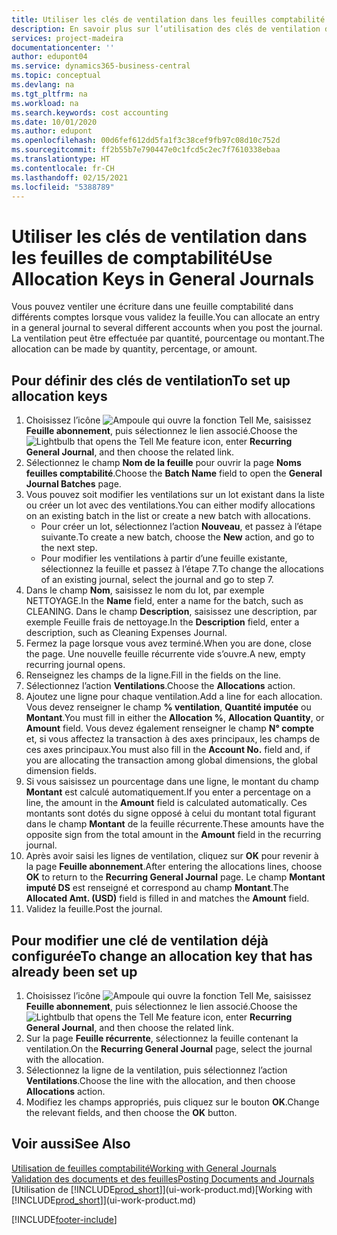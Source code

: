 ```yaml
---
title: Utiliser les clés de ventilation dans les feuilles comptabilité | Microsoft Docs
description: En savoir plus sur l’utilisation des clés de ventilation dans les feuilles.
services: project-madeira
documentationcenter: ''
author: edupont04
ms.service: dynamics365-business-central
ms.topic: conceptual
ms.devlang: na
ms.tgt_pltfrm: na
ms.workload: na
ms.search.keywords: cost accounting
ms.date: 10/01/2020
ms.author: edupont
ms.openlocfilehash: 00d6fef612dd5fa1f3c38cef9fb97c08d10c752d
ms.sourcegitcommit: ff2b55b7e790447e0c1fcd5c2ec7f7610338ebaa
ms.translationtype: HT
ms.contentlocale: fr-CH
ms.lasthandoff: 02/15/2021
ms.locfileid: "5388789"
---
```

# <a name="use-allocation-keys-in-general-journals"></a><span data-ttu-id="d2ac5-103">Utiliser les clés de ventilation dans les feuilles de comptabilité</span><span class="sxs-lookup"><span data-stu-id="d2ac5-103">Use Allocation Keys in General Journals</span></span>
<span data-ttu-id="d2ac5-104">Vous pouvez ventiler une écriture dans une feuille comptabilité dans différents comptes lorsque vous validez la feuille.</span><span class="sxs-lookup"><span data-stu-id="d2ac5-104">You can allocate an entry in a general journal to several different accounts when you post the journal.</span></span> <span data-ttu-id="d2ac5-105">La ventilation peut être effectuée par quantité, pourcentage ou montant.</span><span class="sxs-lookup"><span data-stu-id="d2ac5-105">The allocation can be made by quantity, percentage, or amount.</span></span>

## <a name="to-set-up-allocation-keys"></a><span data-ttu-id="d2ac5-106">Pour définir des clés de ventilation</span><span class="sxs-lookup"><span data-stu-id="d2ac5-106">To set up allocation keys</span></span>
1. <span data-ttu-id="d2ac5-107">Choisissez l’icône ![Ampoule qui ouvre la fonction Tell Me](media/ui-search/search_small.png "Dites-moi ce que vous voulez faire"), saisissez **Feuille abonnement**, puis sélectionnez le lien associé.</span><span class="sxs-lookup"><span data-stu-id="d2ac5-107">Choose the ![Lightbulb that opens the Tell Me feature](media/ui-search/search_small.png "Tell me what you want to do") icon, enter **Recurring General Journal**, and then choose the related link.</span></span>
2. <span data-ttu-id="d2ac5-108">Sélectionnez le champ **Nom de la feuille** pour ouvrir la page **Noms feuilles comptabilité**.</span><span class="sxs-lookup"><span data-stu-id="d2ac5-108">Choose the **Batch Name** field to open the **General Journal Batches** page.</span></span>
3. <span data-ttu-id="d2ac5-109">Vous pouvez soit modifier les ventilations sur un lot existant dans la liste ou créer un lot avec des ventilations.</span><span class="sxs-lookup"><span data-stu-id="d2ac5-109">You can either modify allocations on an existing batch in the list or create a new batch with allocations.</span></span>
   * <span data-ttu-id="d2ac5-110">Pour créer un lot, sélectionnez l’action **Nouveau**, et passez à l’étape suivante.</span><span class="sxs-lookup"><span data-stu-id="d2ac5-110">To create a new batch, choose the **New** action, and go to the next step.</span></span>
   * <span data-ttu-id="d2ac5-111">Pour modifier les ventilations à partir d’une feuille existante, sélectionnez la feuille et passez à l’étape 7.</span><span class="sxs-lookup"><span data-stu-id="d2ac5-111">To change the allocations of an existing journal, select the journal and go to step 7.</span></span>    
4. <span data-ttu-id="d2ac5-112">Dans le champ **Nom**, saisissez le nom du lot, par exemple NETTOYAGE.</span><span class="sxs-lookup"><span data-stu-id="d2ac5-112">In the **Name** field, enter a name for the batch, such as CLEANING.</span></span> <span data-ttu-id="d2ac5-113">Dans le champ **Description**, saisissez une description, par exemple Feuille frais de nettoyage.</span><span class="sxs-lookup"><span data-stu-id="d2ac5-113">In the **Description** field, enter a description, such as Cleaning Expenses Journal.</span></span>
5. <span data-ttu-id="d2ac5-114">Fermez la page lorsque vous avez terminé.</span><span class="sxs-lookup"><span data-stu-id="d2ac5-114">When you are done, close the page.</span></span> <span data-ttu-id="d2ac5-115">Une nouvelle feuille récurrente vide s’ouvre.</span><span class="sxs-lookup"><span data-stu-id="d2ac5-115">A new, empty recurring journal opens.</span></span>
6. <span data-ttu-id="d2ac5-116">Renseignez les champs de la ligne.</span><span class="sxs-lookup"><span data-stu-id="d2ac5-116">Fill in the fields on the line.</span></span>
7. <span data-ttu-id="d2ac5-117">Sélectionnez l’action **Ventilations**.</span><span class="sxs-lookup"><span data-stu-id="d2ac5-117">Choose the **Allocations** action.</span></span>
8. <span data-ttu-id="d2ac5-118">Ajoutez une ligne pour chaque ventilation.</span><span class="sxs-lookup"><span data-stu-id="d2ac5-118">Add a line for each allocation.</span></span> <span data-ttu-id="d2ac5-119">Vous devez renseigner le champ **% ventilation**, **Quantité imputée** ou **Montant**.</span><span class="sxs-lookup"><span data-stu-id="d2ac5-119">You must fill in either the **Allocation %**, **Allocation Quantity**, or **Amount** field.</span></span> <span data-ttu-id="d2ac5-120">Vous devez également renseigner le champ **N° compte** et, si vous affectez la transaction à des axes principaux, les champs de ces axes principaux.</span><span class="sxs-lookup"><span data-stu-id="d2ac5-120">You must also fill in the **Account No.** field and, if you are allocating the transaction among global dimensions, the global dimension fields.</span></span>
9. <span data-ttu-id="d2ac5-121">Si vous saisissez un pourcentage dans une ligne, le montant du champ **Montant** est calculé automatiquement.</span><span class="sxs-lookup"><span data-stu-id="d2ac5-121">If you enter a percentage on a line, the amount in the **Amount** field is calculated automatically.</span></span> <span data-ttu-id="d2ac5-122">Ces montants sont dotés du signe opposé à celui du montant total figurant dans le champ **Montant** de la feuille récurrente.</span><span class="sxs-lookup"><span data-stu-id="d2ac5-122">These amounts have the opposite sign from the total amount in the **Amount** field in the recurring journal.</span></span>
10. <span data-ttu-id="d2ac5-123">Après avoir saisi les lignes de ventilation, cliquez sur **OK** pour revenir à la page **Feuille abonnement**.</span><span class="sxs-lookup"><span data-stu-id="d2ac5-123">After entering the allocations lines, choose **OK** to return to the **Recurring General Journal** page.</span></span> <span data-ttu-id="d2ac5-124">Le champ **Montant imputé DS** est renseigné et correspond au champ **Montant**.</span><span class="sxs-lookup"><span data-stu-id="d2ac5-124">The **Allocated Amt. (USD)** field is filled in and matches the **Amount** field.</span></span>
11. <span data-ttu-id="d2ac5-125">Validez la feuille.</span><span class="sxs-lookup"><span data-stu-id="d2ac5-125">Post the journal.</span></span>

## <a name="to-change-an-allocation-key-that-has-already-been-set-up"></a><span data-ttu-id="d2ac5-126">Pour modifier une clé de ventilation déjà configurée</span><span class="sxs-lookup"><span data-stu-id="d2ac5-126">To change an allocation key that has already been set up</span></span>
1. <span data-ttu-id="d2ac5-127">Choisissez l’icône ![Ampoule qui ouvre la fonction Tell Me](media/ui-search/search_small.png "Dites-moi ce que vous voulez faire"), saisissez **Feuille abonnement**, puis sélectionnez le lien associé.</span><span class="sxs-lookup"><span data-stu-id="d2ac5-127">Choose the ![Lightbulb that opens the Tell Me feature](media/ui-search/search_small.png "Tell me what you want to do") icon, enter **Recurring General Journal**, and then choose the related link.</span></span>
2. <span data-ttu-id="d2ac5-128">Sur la page **Feuille récurrente**, sélectionnez la feuille contenant la ventilation.</span><span class="sxs-lookup"><span data-stu-id="d2ac5-128">On the **Recurring General Journal** page, select the journal with the allocation.</span></span>
3. <span data-ttu-id="d2ac5-129">Sélectionnez la ligne de la ventilation, puis sélectionnez l’action **Ventilations**.</span><span class="sxs-lookup"><span data-stu-id="d2ac5-129">Choose the line with the allocation, and then choose **Allocations** action.</span></span>
4. <span data-ttu-id="d2ac5-130">Modifiez les champs appropriés, puis cliquez sur le bouton **OK**.</span><span class="sxs-lookup"><span data-stu-id="d2ac5-130">Change the relevant fields, and then choose the **OK** button.</span></span>

## <a name="see-also"></a><span data-ttu-id="d2ac5-131">Voir aussi</span><span class="sxs-lookup"><span data-stu-id="d2ac5-131">See Also</span></span>
[<span data-ttu-id="d2ac5-132">Utilisation de feuilles comptabilité</span><span class="sxs-lookup"><span data-stu-id="d2ac5-132">Working with General Journals</span></span>](ui-work-general-journals.md)  
[<span data-ttu-id="d2ac5-133">Validation des documents et des feuilles</span><span class="sxs-lookup"><span data-stu-id="d2ac5-133">Posting Documents and Journals</span></span>](ui-post-documents-journals.md)  
<span data-ttu-id="d2ac5-134">[Utilisation de [!INCLUDE[prod_short](includes/prod_short.md)]](ui-work-product.md)</span><span class="sxs-lookup"><span data-stu-id="d2ac5-134">[Working with [!INCLUDE[prod_short](includes/prod_short.md)]](ui-work-product.md)</span></span>


[!INCLUDE[footer-include](includes/footer-banner.md)]